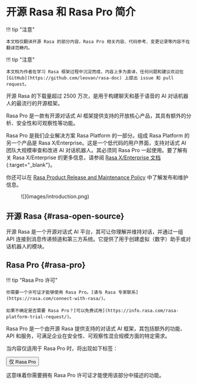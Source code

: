 # 开源 Rasa 和 Rasa Pro 简介

!!! tip "注意"

    本文档仅翻译开源 Rasa 的部分内容，Rasa Pro 相关内容、代码参考、变更记录等内容不在翻译范畴内。

!!! tip "注意"

    本文档为作者在学习 Rasa 框架过程中沉淀而成，内容上多为直译，任何问题和建议欢迎在 [GitHub](https://github.com/leovan/rasa-doc) 上提出 issue 和 pull request。

开源 Rasa 的下载量超过 2500 万次，是用于构建聊天和基于语音的 AI  对话机器人的最流行的开源框架。

Rasa Pro 是一款有开源对话式 AI 框架提供支持的开放核心产品，其具有额外的分析、安全性和可观察性等功能。

Rasa Pro 是我们企业解决方案 Rasa Platform 的一部分。组成 Rasa Platform 的另一个产品是 Rasa X/Enterprise。这是一个低代码的用户界面，支持对话式 AI 团队大规模审查和改进 AI 对话机器人。其必须同 Rasa Pro 一起使用。要了解有关 Rasa X/Enterprise 的更多信息，请参阅 [Rasa X/Enterprise 文档](https://rasa.com/docs/rasa-enterprise/){:target="_blank"}。

你还可以在 [Rasa Product Release and Maintenance Policy](https://rasa.com/rasa-product-release-and-maintenance-policy/) 中了解发布和维护信息。

<figure markdown>
  ![](images/introduction.png)
</figure>

## 开源 Rasa {#rasa-open-source}

开源 Rasa 是一个开源对话式 AI 平台，其可让你理解并维持对话，并通过一组 API 连接到消息传递频道和第三方系统。它提供了用于创建虚拟（数字）助手或对话机器人的模块。

## Rasa Pro {#rasa-pro}

!!! tip "Rasa Pro 许可"

    你需要一个许可证才能够使用 Rasa Pro。[请与 Rasa 专家联系](https://rasa.com/connect-with-rasa/)。

    如果不确定是否需要 Rasa Pro？[可以免费试用](https://info.rasa.com/rasa-platform-trial-request/)。

Rasa Pro 是一个由开源 Rasa 提供支持的对话式 AI 框架，其包括额外的功能、API 和服务，可满足企业在安全性、可观察性混合规模方面的特定需求。

当内容仅适用于 Rasa Pro 时，将出现如下标签：

<button data-md-color-primary="amber">仅 Rasa Pro</button>

这意味着你需要拥有 Rasa Pro 许可证才能使用该部分中描述的功能。
